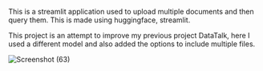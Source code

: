 This is a streamlit application used to upload multiple documents and then query them. This is made using huggingface, streamlit.

This project is an attempt to improve my previous project DataTalk, here I used a different model and also added the options to include multiple files.

![Screenshot (63)](https://github.com/anurag22th/ML_Projects/assets/116420294/5be92584-0a04-4cb9-8df5-b2298a6843f2)
